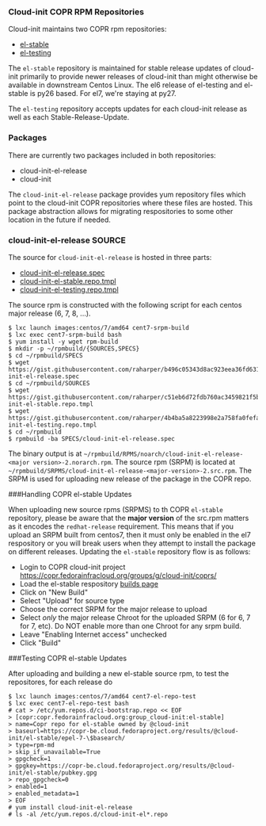 ### Cloud-init COPR RPM Repositories
Cloud-init maintains two COPR rpm repositories:

 * [el-stable](https://copr.fedorainfracloud.org/coprs/g/cloud-init/el-stable/)
 * [el-testing](https://copr.fedorainfracloud.org/coprs/g/cloud-init/el-testing/)

The ``el-stable`` repository is maintained for stable release
updates of cloud-init primarily to provide newer releases of cloud-init
than might otherwise be available in downstream Centos Linux.  The el6
release of el-testing and el-stable is py26 based.  For el7, we're staying
at py27.

The ``el-testing`` repository accepts updates for each cloud-init release
as well as each Stable-Release-Update.


### Packages 
There are currently two packages included in both repositories:

 * cloud-init-el-release
 * cloud-init

The ``cloud-init-el-release`` package provides yum repository files which
point to the cloud-init COPR repositories where these files are hosted.  This
package abstraction allows for migrating respositories to some other location
in the future if needed.


### cloud-init-el-release SOURCE

The source for ``cloud-init-el-release`` is hosted
in three parts:

 * [cloud-init-el-release.spec](https://gist.github.com/raharper/b496c05343d8ac923eea36fd631a2512)
 * [cloud-init-el-stable.repo.tmpl](https://gist.github.com/raharper/c51eb6d72fdb760ac3459821f5bc1deb)
 * [cloud-init-el-testing.repo.tmpl](https://gist.github.com/raharper/4b4ba5a8223998e2a758fa0fefa7a438)

The source rpm is constructed with the following script for each centos
major release (6, 7, 8, ...).


    $ lxc launch images:centos/7/amd64 cent7-srpm-build
    $ lxc exec cent7-srpm-build bash
    $ yum install -y wget rpm-build
    $ mkdir -p ~/rpmbuild/{SOURCES,SPECS}
    $ cd ~/rpmbuild/SPECS
    $ wget
    https://gist.githubusercontent.com/raharper/b496c05343d8ac923eea36fd631a2512/raw/bb927a91ee2a38af7d8484004b4d275b21479572/cloud-init-el-release.spec
    $ cd ~/rpmbuild/SOURCES
    $ wget
    https://gist.githubusercontent.com/raharper/c51eb6d72fdb760ac3459821f5bc1deb/raw/6e51f621871934b54af826a9ff5b6fa21ecf2ac4/cloud-init-el-stable.repo.tmpl
    $ wget
    https://gist.githubusercontent.com/raharper/4b4ba5a8223998e2a758fa0fefa7a438/raw/4e49dbb97649870bd1d21144ccd65c1b60d08d4a/cloud-init-el-testing.repo.tmpl
    $ cd ~/rpmbuild
    $ rpmbuild -ba SPECS/cloud-init-el-release.spec 

The binary output is at ``~/rpmbuild/RPMS/noarch/cloud-init-el-release-<major
version>-2.norarch.rpm``.
The source rpm (SRPM) is located at
``~/rpmbuild/SRPMS/cloud-init-el-release-<major-version>-2.src.rpm``.
The SRPM is used for uploading new release of the package in the COPR repo.



###Handling COPR el-stable Updates

When uploading new source rpms (SRPMS) to th COPR ``el-stable`` repository,
please be aware that the **major version** of the src.rpm matters as it
encodes the ``redhat-release`` requirement.  This means that if you upload an
SRPM built from centos7, then it must only be enabled in the el7 respository
or you will break users when they attempt to install the package on different
releases.  Updating the ``el-stable`` repository flow is as follows:

 * Login to COPR cloud-init project
 https://copr.fedorainfracloud.org/groups/g/cloud-init/coprs/
 * Load the el-stable respository [builds
 page](https://copr.fedorainfracloud.org/coprs/g/cloud-init/el-stable/builds/)
 * Click on "New Build"
 * Select "Upload" for source type
 * Choose the correct SRPM for the major release to upload
 * Select *only* the major release Chroot for the uploaded SRPM (6 for 6, 7 for
         7, etc).  Do NOT enable more than one Chroot for any srpm build.
 * Leave "Enabling Internet access" unchecked
 * Click "Build"


###Testing COPR el-stable Updates

After uploading and building a new el-stable source rpm, to test the
repositores, for each release do

    $ lxc launch images:centos/7/amd64 cent7-el-repo-test
    $ lxc exec cent7-el-repo-test bash
    # cat > /etc/yum.repos.d/ci-bootstrap.repo << EOF 
    > [copr:copr.fedorainfracloud.org:group_cloud-init:el-stable]
    > name=Copr repo for el-stable owned by @cloud-init
    > baseurl=https://copr-be.cloud.fedoraproject.org/results/@cloud-init/el-stable/epel-7-\$basearch/
    > type=rpm-md
    > skip_if_unavailable=True
    > gpgcheck=1
    > gpgkey=https://copr-be.cloud.fedoraproject.org/results/@cloud-init/el-stable/pubkey.gpg
    > repo_gpgcheck=0
    > enabled=1
    > enabled_metadata=1
    > EOF
    # yum install cloud-init-el-release
    # ls -al /etc/yum.repos.d/cloud-init-el*.repo


